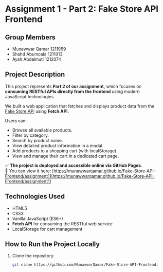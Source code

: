 # Assignment 1 - Part 2: Fake Store API Frontend

## Group Members
- Munawwar Qamar 1211959 <br>
- Shahd Abumoala 1211013 <br>
- Ayah Abdalmuti 1212074


## Project Description

This project represents **Part 2 of our assignment**, which focuses on **consuming RESTful APIs directly from the frontend** using modern JavaScript technologies.

We built a web application that fetches and displays product data from the [Fake Store API](https://fakestoreapi.com/) using **Fetch API**.

Users can:
- Browse all available products.
- Filter by category.
- Search by product name.
- View detailed product information in a modal.
- Add products to a shopping cart (with localStorage).
- View and manage their cart in a dedicated cart page.

✅ **The project is deployed and accessible online via GitHub Pages**.  
📎 You can view it here: [https://munawwarqamar.github.io/Fake-Store-API-Frontend/assignment1](https://munawwarqamar.github.io/Fake-Store-API-Frontend/assignment1)

## Technologies Used
- HTML5
- CSS3
- Vanilla JavaScript (ES6+)
- **Fetch API** for consuming the RESTful web service
- LocalStorage for cart management

## How to Run the Project Locally

1. Clone the repository:
   ```bash
   git clone https://github.com/MunawwarQamar/Fake-Store-API-Frontend.git
